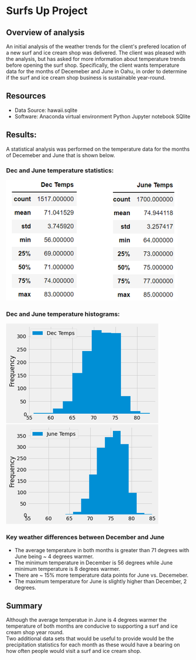 # Surfs Up Project

## Overview of analysis
An initial analysis of the weather trends for the client's prefered location of a new surf and ice cream shop was delivered.  The client was pleased with the analysis, but has asked for more information about temperature trends before opening the surf shop. Specifically, the client wants temperature data for the months of Decemeber and June in Oahu, in order to determine if the surf and ice cream shop business is sustainable year-round. 

## Resources
- Data Source: hawaii.sqlite
- Software: Anaconda virtual environment Python Jupyter notebook SQlite

## Results:
A statistical analysis was performed on the temperature data for the months of Decemeber and June that is shown below.
### Dec and June temperature statistics:

![Alt Text](https://github.com/syoder821/surfs_up/blob/main/Temp_stats.png)

### Dec and June temperature histograms:

![Alt Text](https://github.com/syoder821/surfs_up/blob/main/Dec_Temps.png) ![Alt Text](https://github.com/syoder821/surfs_up/blob/main/June_Temps.png)

### Key weather differences between December and June
- The average temperature in both months is greater than 71 degrees with June being ~ 4 degrees warmer.
- The minimum temperature in December is 56 degrees while June minimum temperature is 8 degrees warmer.
- There are ~ 15% more temperature data points for June vs. Decemeber.
- The maximum temperature for June is slightly higher than December, 2 degrees.

## Summary
Although the average temperatue in June is 4 degrees warmer the temperature of both months are conducive to supporting a surf and ice cream shop year round.  
Two additional data sets that would be useful to provide would be the precipitation statistics for each month as these would have a bearing on how often people would visit a surf and ice cream shop.   
